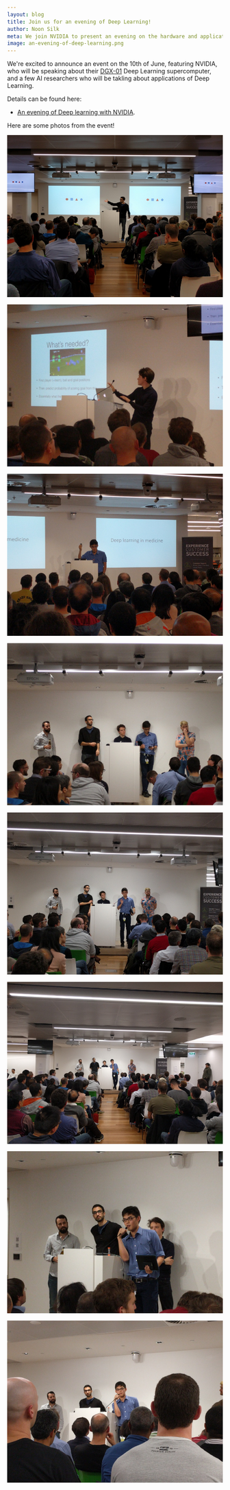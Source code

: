 ```yaml
---
layout: blog
title: Join us for an evening of Deep Learning! 
author: Noon Silk
meta: We join NVIDIA to present an evening on the hardware and applications for deep learning.
image: an-evening-of-deep-learning.png
---
```


We're excited to announce an event on the 10th of June, featuring
NVIDIA, who will be speaking about their [DGX-01](http://www.nvidia.com/object/deep-learning-system.html) Deep Learning supercomputer, and a few
AI researchers who will be takling about applications of
Deep Learning.

<!--more-->

Details can be found here:

- [An evening of Deep learning with NVIDIA](https://www.eventbrite.com.au/e/silverpond-presents-an-evening-of-deep-learning-with-nvidia-tickets-25531975827).


Here are some photos from the event!

![](./IMG_20160610_174119.jpg)

![](./IMG_20160610_185457.jpg)

![](./IMG_20160610_190706.jpg)

![](./IMG_20160610_192754.jpg)

![](./IMG_20160610_192759.jpg)

![](./IMG_20160610_192806.jpg)

![](./IMG_20160610_192830.jpg)

![](./IMG_20160610_192858.jpg)
